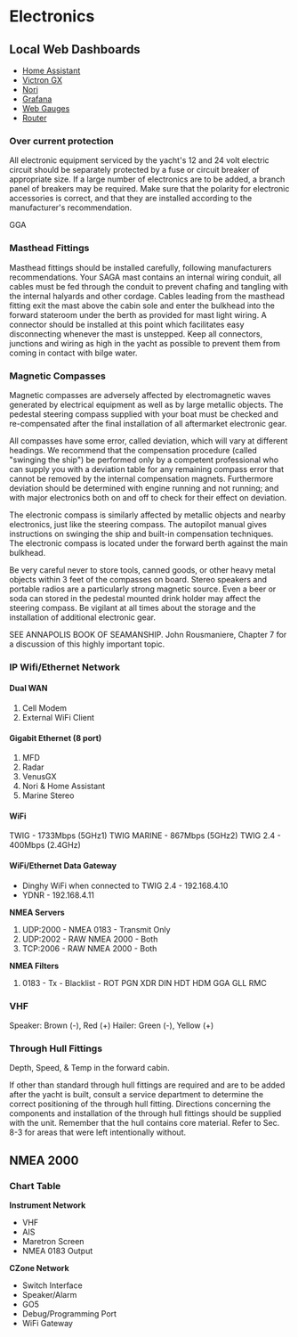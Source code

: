 # Electronics

## Local Web Dashboards

- [Home Assistant](192.168.4.9:8123/)
- [Victron GX](http://192.168.4.3/)
- [Nori](http://192.168.4.5/)
- [Grafana](http://192.168.4.5:3000/)
- [Web Gauges](http://192.168.4.11/g.html)
- [Router](http://192.168.4.1/)

### Over current protection

All electronic equipment serviced by the yacht's 12 and 24 volt electric circuit should be separately protected by a fuse or circuit breaker of appropriate size. If a large number of electronics are to be added, a branch panel of breakers may be required. Make sure that the polarity for electronic accessories is correct, and that they are installed according to the manufacturer's recommendation.

GGA

### Masthead Fittings

Masthead fittings should be installed carefully, following manufacturers recommendations. Your SAGA mast contains an internal wiring conduit, all  cables must be fed through the conduit to prevent chafing and tangling with the internal halyards and other cordage. Cables leading from the masthead fitting exit the mast above the cabin sole and enter the bulkhead into the forward stateroom under the berth as provided for mast light wiring. A connector should be installed at this point which facilitates easy disconnecting whenever the mast is unstepped. Keep all connectors, junctions and wiring as high in the yacht as possible to prevent them from coming in contact with bilge water.

### Magnetic Compasses

Magnetic compasses are adversely affected by electromagnetic waves generated by electrical equipment as well as by large metallic objects. The pedestal steering compass supplied with your boat must be checked and re-compensated after the final installation of all aftermarket electronic gear.

All compasses have some error, called deviation, which will vary at different headings. We recommend that the compensation procedure (called "swinging the ship") be performed only by a competent professional who can supply you with a deviation table for any remaining compass error that cannot be removed by the internal compensation magnets. Furthermore deviation should be determined with engine running and not running; and with major electronics both on and off to check for their effect on deviation.

The electronic compass is similarly affected by metallic objects and nearby electronics, just like the steering compass. The autopilot manual gives instructions on swinging the ship and built-in compensation techniques. The electronic compass is located under the forward berth against the main bulkhead.

Be very careful never to store tools, canned goods, or other heavy metal objects within 3 feet of the compasses on board. Stereo speakers and portable radios are a particularly strong magnetic source. Even a beer or soda can stored in the pedestal mounted drink holder may affect the steering compass. Be vigilant at all times about the storage and the installation of additional electronic gear.

SEE ANNAPOLIS BOOK OF SEAMANSHIP. John Rousmaniere, Chapter 7 for a discussion of this highly important topic.

### IP Wifi/Ethernet Network

#### Dual WAN
1. Cell Modem
2. External WiFi Client

#### Gigabit Ethernet (8 port)

1. MFD
2. Radar
3. VenusGX
4. Nori & Home Assistant
5. Marine Stereo

#### WiFi

TWIG - 1733Mbps (5GHz1)
TWIG MARINE - 867Mbps (5GHz2)
TWIG 2.4 - 400Mbps (2.4GHz)

#### WiFi/Ethernet Data Gateway

- Dinghy WiFi when connected to TWIG 2.4 - 192.168.4.10
- YDNR - 192.168.4.11

**NMEA Servers**

1. UDP:2000 - NMEA 0183 - Transmit Only
2. UDP:2002 - RAW NMEA 2000 - Both
3. TCP:2006 - RAW NMEA 2000 - Both

**NMEA Filters**

1. 0183 - Tx - Blacklist - ROT PGN XDR DIN HDT HDM GGA GLL RMC

### VHF

Speaker: Brown (-), Red (+)
Hailer: Green (-), Yellow (+)

### Through Hull Fittings

Depth, Speed, & Temp in the forward cabin.

If other than standard through hull fittings are required and are to be added after the yacht is built, consult a service department to determine the correct positioning of the through hull fitting. Directions concerning the components and installation of the through hull fittings should be supplied with the unit. Remember that the hull contains core material. Refer to Sec. 8-3 for areas that were left intentionally without.

## NMEA 2000

### Chart Table

**Instrument Network**

- VHF
- AIS
- Maretron Screen
- NMEA 0183 Output

**CZone Network**

- Switch Interface
- Speaker/Alarm
- GO5
- Debug/Programming Port
- WiFi Gateway
